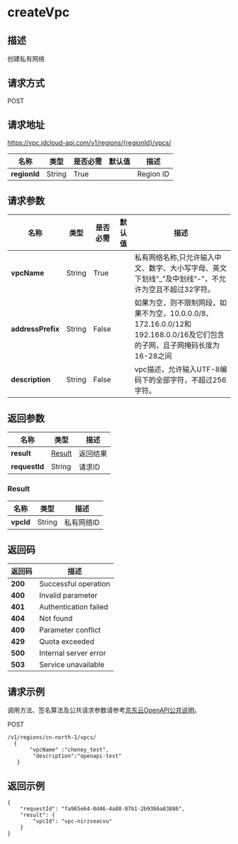 # createVpc


## 描述
创建私有网络

## 请求方式
POST

## 请求地址
https://vpc.jdcloud-api.com/v1/regions/{regionId}/vpcs/

|名称|类型|是否必需|默认值|描述|
|---|---|---|---|---|
|**regionId**|String|True| |Region ID|

## 请求参数
|名称|类型|是否必需|默认值|描述|
|---|---|---|---|---|
|**vpcName**|String|True| |私有网络名称,只允许输入中文、数字、大小写字母、英文下划线“_”及中划线“-”，不允许为空且不超过32字符。|
|**addressPrefix**|String|False| |如果为空，则不限制网段，如果不为空，10.0.0.0/8、172.16.0.0/12和192.168.0.0/16及它们包含的子网，且子网掩码长度为16-28之间|
|**description**|String|False| |vpc描述，允许输入UTF-8编码下的全部字符，不超过256字符。|


## 返回参数
|名称|类型|描述|
|---|---|---|
|**result**|[Result](#user-content-result)|返回结果|
|**requestId**|String|请求ID|

### <div id="user-content-result">Result</div>
|名称|类型|描述|
|---|---|---|
|**vpcId**|String|私有网络ID|

## 返回码
|返回码|描述|
|---|---|
|**200**|Successful operation|
|**400**|Invalid parameter|
|**401**|Authentication failed|
|**404**|Not found|
|**409**|Parameter conflict|
|**429**|Quota exceeded|
|**500**|Internal server error|
|**503**|Service unavailable|

## 请求示例

调用方法、签名算法及公共请求参数请参考[京东云OpenAPI公共说明](https://docs.jdcloud.com/common-declaration/api/introduction)。

POST
```
/v1/regions/cn-north-1/vpcs/
  {
       "vpcName" :"cheney_test",
        "description":"openapi-test"
   }

```

## 返回示例
```
{
    "requestId": "fa965e64-0d46-4a88-87b1-2b9366a83886", 
    "result": {
        "vpcId": "vpc-nirzvoacvu"
    }
}
```
